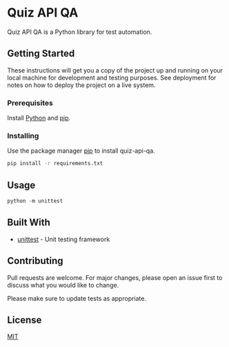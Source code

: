 # Quiz API QA

Quiz API QA is a Python library for test automation.

## Getting Started

These instructions will get you a copy of the project up and running on your local machine for development and testing purposes. See deployment for notes on how to deploy the project on a live system.

### Prerequisites

Install [Python](https://www.python.org/) and [pip](https://pip.pypa.io/en/stable/).

### Installing

Use the package manager [pip](https://pip.pypa.io/en/stable/) to install quiz-api-qa.

```bash
pip install -r requirements.txt
```

## Usage

```python
python -m unittest
```

## Built With

* [unittest](https://docs.python.org/3/library/unittest.html) - Unit testing framework

## Contributing
Pull requests are welcome. For major changes, please open an issue first to discuss what you would like to change.

Please make sure to update tests as appropriate.

## License
[MIT](https://choosealicense.com/licenses/mit/)
